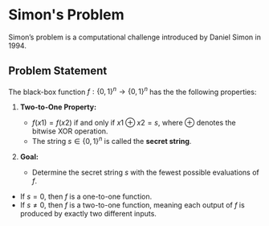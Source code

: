 # Simon's Problem

Simon’s problem is a computational challenge introduced by Daniel Simon in 1994. 

## Problem Statement

The black-box function $`f : \{0, 1\}^n \to \{0, 1\}^n`$ has the the following properties:

1. **Two-to-One Property:**
   - $`f(x1) = f(x2)`$ if and only if $`x1 \oplus x2 = s`$, where $`\oplus`$ denotes the bitwise XOR operation.
   - The string $`s \in \{0, 1\}^n`$ is called the **secret string**.

2. **Goal:**
   - Determine the secret string $`s`$ with the fewest possible evaluations of $`f`$.

- If $`s = 0`$, then $`f`$ is a one-to-one function.
- If $`s \neq 0`$, then $`f`$ is a two-to-one function, meaning each output of $`f`$ is produced by exactly two different inputs.